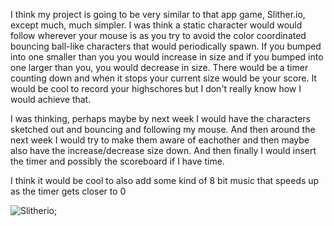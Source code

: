 I think my project is going to be very similar to that app game, Slither.io, except much, much simpler. I was think a static character would
would follow wherever your mouse is as you try to avoid the color coordinated bouncing ball-like characters that would periodically spawn.
If you bumped into one smaller than you you would increase in size and if you bumped into one larger than you, you would decrease in size.
There would be a timer counting down and when it stops your current size would be your score. It would be  cool to record your highschores
but I don't really know how I would achieve that.

I was thinking, perhaps maybe by next week I would have the characters sketched out and bouncing and following my mouse. And then around
the next week I would try to make them aware of eachother and then maybe also have the increase/decrease size down. And then finally I would insert
the timer and possibly the scoreboard if I have time.

I think it would be cool to also add some kind of 8 bit music that speeds up as the timer gets closer to 0

![Slitherio]("Photo-1.jpg");
